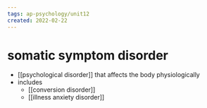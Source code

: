 ```yaml
---
tags: ap-psychology/unit12 
created: 2022-02-22
---
```


# somatic symptom disorder

- [[psychological disorder]] that affects the body physiologically
- includes
	- [[conversion disorder]]
	- [[illness anxiety disorder]] 
